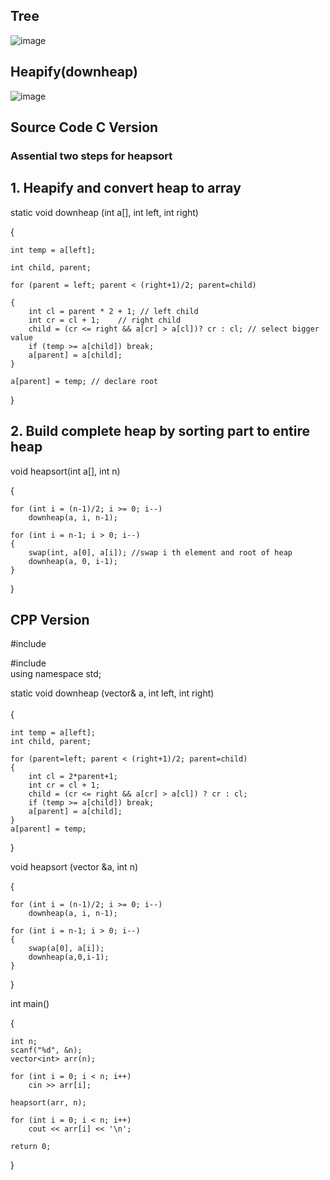 ## Tree
![image](https://github.com/user-attachments/assets/57a459be-6111-4217-8dd9-04272ad06373)

## Heapify(downheap)
![image](https://github.com/user-attachments/assets/3f8de4af-8d8a-40ca-9191-32cf552060c1)


## Source Code C Version
### Assential two steps for heapsort

## 1. Heapify and convert heap to array

static void downheap (int a[], int left, int right)

{

    int temp = a[left];
    
    int child, parent;
    
    for (parent = left; parent < (right+1)/2; parent=child) 
    
    {
        int cl = parent * 2 + 1; // left child
        int cr = cl + 1;    // right child
        child = (cr <= right && a[cr] > a[cl])? cr : cl; // select bigger value
        if (temp >= a[child]) break;
        a[parent] = a[child];
    }
    
    a[parent] = temp; // declare root
    
}

## 2. Build complete heap by sorting part to entire heap 

void heapsort(int a[], int n)

{

    for (int i = (n-1)/2; i >= 0; i--)
        downheap(a, i, n-1);
        
    for (int i = n-1; i > 0; i--)
    {
        swap(int, a[0], a[i]); //swap i th element and root of heap
        downheap(a, 0, i-1); 
    }
}

## CPP Version

 #include <iostream> 

 #include <algorithm>  
using namespace std;  

static void downheap (vector<int>& a, int left, int right) </br> <br/>
{

    int temp = a[left];
    int child, parent;
    
    for (parent=left; parent < (right+1)/2; parent=child)
    {
        int cl = 2*parent+1;
        int cr = cl + 1;
        child = (cr <= right && a[cr] > a[cl]) ? cr : cl;
        if (temp >= a[child]) break;
        a[parent] = a[child];
    }
    a[parent] = temp;
}

void heapsort (vector<int> &a, int n)

{

    for (int i = (n-1)/2; i >= 0; i--) 
        downheap(a, i, n-1);
        
    for (int i = n-1; i > 0; i--)
    {
        swap(a[0], a[i]);
        downheap(a,0,i-1);
    }
}

int main()

{

    int n;
    scanf("%d", &n);
    vector<int> arr(n);
    
    for (int i = 0; i < n; i++)
        cin >> arr[i];
    
    heapsort(arr, n);
    
    for (int i = 0; i < n; i++)
        cout << arr[i] << '\n';

    return 0;
    
}
